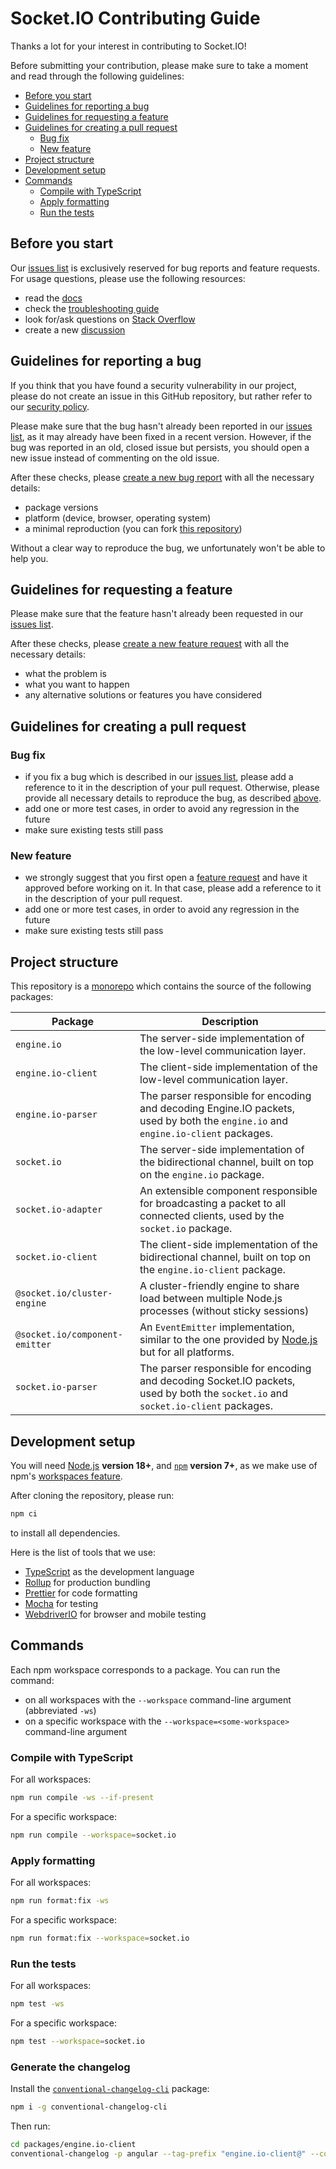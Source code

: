 # Socket.IO Contributing Guide

Thanks a lot for your interest in contributing to Socket.IO!

Before submitting your contribution, please make sure to take a moment and read through the following guidelines:

<!-- TOC -->
  * [Before you start](#before-you-start)
  * [Guidelines for reporting a bug](#guidelines-for-reporting-a-bug)
  * [Guidelines for requesting a feature](#guidelines-for-requesting-a-feature)
  * [Guidelines for creating a pull request](#guidelines-for-creating-a-pull-request)
    * [Bug fix](#bug-fix)
    * [New feature](#new-feature)
  * [Project structure](#project-structure)
  * [Development setup](#development-setup)
  * [Commands](#commands)
    * [Compile with TypeScript](#compile-with-typescript)
    * [Apply formatting](#apply-formatting)
    * [Run the tests](#run-the-tests)
<!-- TOC -->

## Before you start

Our [issues list](https://github.com/socketio/socket.io/issues) is exclusively reserved for bug reports and feature requests. For usage questions, please use the following resources:

- read the [docs](https://socket.io/docs/v4/)
- check the [troubleshooting guide](https://socket.io/docs/v4/troubleshooting-connection-issues/)
- look for/ask questions on [Stack Overflow](https://stackoverflow.com/questions/tagged/socket.io)
- create a new [discussion](https://github.com/socketio/socket.io/discussions/new?category=q-a)

## Guidelines for reporting a bug

If you think that you have found a security vulnerability in our project, please do not create an issue in this GitHub repository, but rather refer to our [security policy](./SECURITY.md).

Please make sure that the bug hasn't already been reported in our [issues list](https://github.com/socketio/socket.io/issues?q=label%3Abug+), as it may already have been fixed in a recent version. However, if the bug was reported in an old, closed issue but persists, you should open a new issue instead of commenting on the old issue.

After these checks, please [create a new bug report](https://github.com/socketio/socket.io/issues/new/choose) with all the necessary details:

- package versions
- platform (device, browser, operating system)
- a minimal reproduction (you can fork [this repository](https://github.com/socketio/socket.io-fiddle))

Without a clear way to reproduce the bug, we unfortunately won't be able to help you.

## Guidelines for requesting a feature

Please make sure that the feature hasn't already been requested in our [issues list](https://github.com/socketio/socket.io/labels/enhancement).

After these checks, please [create a new feature request](https://github.com/socketio/socket.io/issues/new/choose) with all the necessary details:

- what the problem is
- what you want to happen
- any alternative solutions or features you have considered

## Guidelines for creating a pull request

### Bug fix

- if you fix a bug which is described in our [issues list](https://github.com/socketio/socket.io/issues), please add a reference to it in the description of your pull request. Otherwise, please provide all necessary details to reproduce the bug, as described [above](#guidelines-for-reporting-a-bug).
- add one or more test cases, in order to avoid any regression in the future
- make sure existing tests still pass

### New feature

- we strongly suggest that you first open a [feature request](#guidelines-for-requesting-a-feature) and have it approved before working on it. In that case, please add a reference to it in the description of your pull request.
- add one or more test cases, in order to avoid any regression in the future
- make sure existing tests still pass

## Project structure

This repository is a [monorepo](https://en.wikipedia.org/wiki/Monorepo) which contains the source of the following packages:

| Package                        | Description                                                                                                                           |
|--------------------------------|---------------------------------------------------------------------------------------------------------------------------------------|
| `engine.io`                    | The server-side implementation of the low-level communication layer.                                                                  |
| `engine.io-client`             | The client-side implementation of the low-level communication layer.                                                                  |
| `engine.io-parser`             | The parser responsible for encoding and decoding Engine.IO packets, used by both the `engine.io` and `engine.io-client` packages.     |
| `socket.io`                    | The server-side implementation of the bidirectional channel, built on top on the `engine.io` package.                                 |
| `socket.io-adapter`            | An extensible component responsible for broadcasting a packet to all connected clients, used by the `socket.io` package.              |
| `socket.io-client`             | The client-side implementation of the bidirectional channel, built on top on the `engine.io-client` package.                          |
| `@socket.io/cluster-engine`    | A cluster-friendly engine to share load between multiple Node.js processes (without sticky sessions)                                  |
| `@socket.io/component-emitter` | An `EventEmitter` implementation, similar to the one provided by [Node.js](https://nodejs.org/api/events.html) but for all platforms. |
| `socket.io-parser`             | The parser responsible for encoding and decoding Socket.IO packets, used by both the `socket.io` and `socket.io-client` packages.     |

## Development setup

You will need [Node.js](https://nodejs.org) **version 18+**, and [`npm`](https://docs.npmjs.com/about-npm) **version 7+**, as we make use of npm's [workspaces feature](https://docs.npmjs.com/cli/v10/using-npm/workspaces).

After cloning the repository, please run:

```bash
npm ci
```

to install all dependencies.

Here is the list of tools that we use:

- [TypeScript](https://www.typescriptlang.org/) as the development language
- [Rollup](https://rollupjs.org/) for production bundling
- [Prettier](https://prettier.io/) for code formatting
- [Mocha](https://mochajs.org/) for testing
- [WebdriverIO](https://webdriver.io/) for browser and mobile testing

## Commands

Each npm workspace corresponds to a package. You can run the command:

- on all workspaces with the `--workspace` command-line argument (abbreviated `-ws`)
- on a specific workspace with the `--workspace=<some-workspace>` command-line argument

### Compile with TypeScript

For all workspaces:

```bash
npm run compile -ws --if-present
```

For a specific workspace:

```bash
npm run compile --workspace=socket.io
```

### Apply formatting

For all workspaces:

```bash
npm run format:fix -ws
```

For a specific workspace:

```bash
npm run format:fix --workspace=socket.io
```

### Run the tests

For all workspaces:

```bash
npm test -ws
```

For a specific workspace:

```bash
npm test --workspace=socket.io
```

### Generate the changelog

Install the [`conventional-changelog-cli`](https://www.npmjs.com/package/conventional-changelog-cli) package:

```bash
npm i -g conventional-changelog-cli
```

Then run:

```bash
cd packages/engine.io-client
conventional-changelog -p angular --tag-prefix "engine.io-client@" --commit-path .
```
